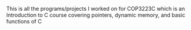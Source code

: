 This is all the programs/projects I worked on for COP3223C which is an Introduction to C course covering pointers, dynamic memory, and basic functions of C
